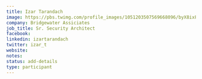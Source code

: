 ```yaml
---
title: Izar Tarandach
image: https://pbs.twimg.com/profile_images/1051203507569668096/byX8ixFb_400x400.jpg
company: Bridgewater Assiciates
job_title: Sr. Security Architect
facebook:
linkedin: izartarandach
twitter: izar_t
website:
notes:
status: add-details
type: participant
---
```


<!-- put more details about participant here -->